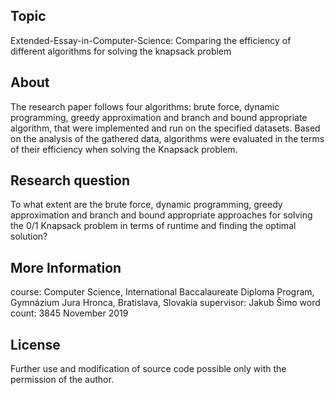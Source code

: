 ## Topic
Extended-Essay-in-Computer-Science: Comparing the efficiency of different algorithms for solving the knapsack problem

## About
The research paper follows four algorithms: brute force, dynamic programming, greedy approximation and branch and bound appropriate algorithm, that were implemented and run on the specified datasets. Based on the analysis of the gathered data, algorithms were evaluated in the terms of their efficiency when solving the Knapsack problem. 

## Research question
To what extent are the brute force, dynamic programming, greedy approximation and branch and bound appropriate approaches for solving the 0/1 Knapsack problem in terms of runtime and finding the optimal solution?

## More Information
course: Computer Science, International Baccalaureate Diploma Program, Gymnázium Jura Hronca, Bratislava, Slovakia
supervisor: Jakub Šimo
word count: 3845
November 2019

## License
Further use and modification of source code possible only with the permission of the author.
